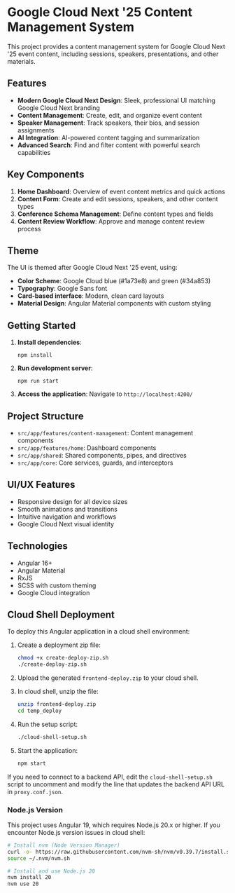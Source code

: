 # Google Cloud Next '25 Content Management System

This project provides a content management system for Google Cloud Next '25 event content, including sessions, speakers, presentations, and other materials.

## Features

- **Modern Google Cloud Next Design**: Sleek, professional UI matching Google Cloud Next branding
- **Content Management**: Create, edit, and organize event content
- **Speaker Management**: Track speakers, their bios, and session assignments
- **AI Integration**: AI-powered content tagging and summarization
- **Advanced Search**: Find and filter content with powerful search capabilities

## Key Components

1. **Home Dashboard**: Overview of event content metrics and quick actions
2. **Content Form**: Create and edit sessions, speakers, and other content types
3. **Conference Schema Management**: Define content types and fields
4. **Content Review Workflow**: Approve and manage content review process

## Theme

The UI is themed after Google Cloud Next '25 event, using:

- **Color Scheme**: Google Cloud blue (#1a73e8) and green (#34a853)
- **Typography**: Google Sans font
- **Card-based interface**: Modern, clean card layouts
- **Material Design**: Angular Material components with custom styling

## Getting Started

1. **Install dependencies**:
   ```
   npm install
   ```

2. **Run development server**:
   ```
   npm run start
   ```

3. **Access the application**:
   Navigate to `http://localhost:4200/`

## Project Structure

- `src/app/features/content-management`: Content management components
- `src/app/features/home`: Dashboard components
- `src/app/shared`: Shared components, pipes, and directives
- `src/app/core`: Core services, guards, and interceptors

## UI/UX Features

- Responsive design for all device sizes
- Smooth animations and transitions
- Intuitive navigation and workflows
- Google Cloud Next visual identity

## Technologies

- Angular 16+
- Angular Material
- RxJS
- SCSS with custom theming
- Google Cloud integration

## Cloud Shell Deployment

To deploy this Angular application in a cloud shell environment:

1. Create a deployment zip file:
   ```bash
   chmod +x create-deploy-zip.sh
   ./create-deploy-zip.sh
   ```

2. Upload the generated `frontend-deploy.zip` to your cloud shell.

3. In cloud shell, unzip the file:
   ```bash
   unzip frontend-deploy.zip
   cd temp_deploy
   ```

4. Run the setup script:
   ```bash
   ./cloud-shell-setup.sh
   ```

5. Start the application:
   ```bash
   npm start
   ```

If you need to connect to a backend API, edit the `cloud-shell-setup.sh` script to uncomment and modify the line that updates the backend API URL in `proxy.conf.json`.

### Node.js Version

This project uses Angular 19, which requires Node.js 20.x or higher. If you encounter Node.js version issues in cloud shell:

```bash
# Install nvm (Node Version Manager)
curl -o- https://raw.githubusercontent.com/nvm-sh/nvm/v0.39.7/install.sh | bash
source ~/.nvm/nvm.sh

# Install and use Node.js 20
nvm install 20
nvm use 20
```

